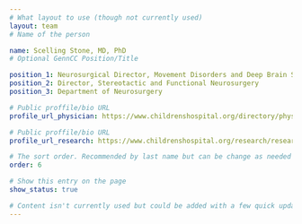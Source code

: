 ```yaml
---
# What layout to use (though not currently used)
layout: team
# Name of the person

name: Scelling Stone, MD, PhD
# Optional GennCC Position/Title

position_1: Neurosurgical Director, Movement Disorders and Deep Brain Stimulation Program
position_2: Director, Stereotactic and Functional Neurosurgery
position_3: Department of Neurosurgery

# Public proffile/bio URL
profile_url_physician: https://www.childrenshospital.org/directory/physicians/s/scellig-stone

# Public proffile/bio URL
profile_url_research: https://www.childrenshospital.org/research/researchers/s/scellig-stone

# The sort order. Recommended by last name but can be change as needed
order: 6

# Show this entry on the page
show_status: true

# Content isn't currently used but could be added with a few quick updates if needed to allow for bios
---
```

